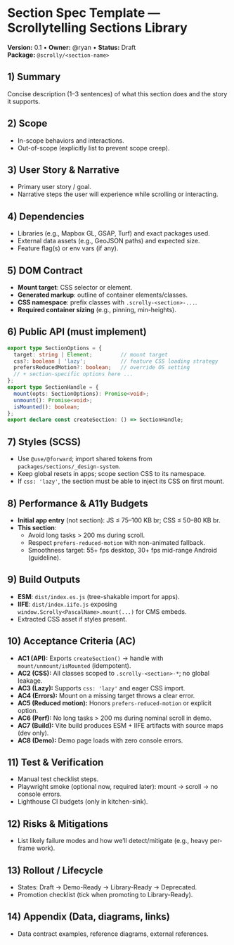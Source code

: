 # Section Spec Template — Scrollytelling Sections Library
**Version:** 0.1 • **Owner:** @ryan • **Status:** Draft  
**Package:** `@scrolly/<section-name>`

## 1) Summary
Concise description (1–3 sentences) of what this section does and the story it supports.

## 2) Scope
- In-scope behaviors and interactions.
- Out-of-scope (explicitly list to prevent scope creep).

## 3) User Story & Narrative
- Primary user story / goal.
- Narrative steps the user will experience while scrolling or interacting.

## 4) Dependencies
- Libraries (e.g., Mapbox GL, GSAP, Turf) and exact packages used.
- External data assets (e.g., GeoJSON paths) and expected size.
- Feature flag(s) or env vars (if any).

## 5) DOM Contract
- **Mount target**: CSS selector or element.
- **Generated markup**: outline of container elements/classes.
- **CSS namespace**: prefix classes with `.scrolly-<section>-...`.
- **Required container sizing** (e.g., pinning, min-heights).

## 6) Public API (must implement)
```ts
export type SectionOptions = {
  target: string | Element;         // mount target
  css?: boolean | 'lazy';           // feature CSS loading strategy
  prefersReducedMotion?: boolean;   // override OS setting
  // + section-specific options here ...
};
export type SectionHandle = {
  mount(opts: SectionOptions): Promise<void>;
  unmount(): Promise<void>;
  isMounted(): boolean;
};
export declare const createSection: () => SectionHandle;
```

## 7) Styles (SCSS)
- Use `@use/@forward`; import shared tokens from `packages/sections/_design-system`.
- Keep global resets in apps; scope section CSS to its namespace.
- If `css: 'lazy'`, the section must be able to inject its CSS on first mount.

## 8) Performance & A11y Budgets
- **Initial app entry** (not section): JS ≤ 75–100 KB br; CSS ≤ 50–80 KB br.
- **This section**:
  - Avoid long tasks > 200 ms during scroll.
  - Respect `prefers-reduced-motion` with non-animated fallback.
  - Smoothness target: 55+ fps desktop, 30+ fps mid-range Android (guideline).

## 9) Build Outputs
- **ESM**: `dist/index.es.js` (tree-shakable import for apps).
- **IIFE**: `dist/index.iife.js` exposing `window.Scrolly<PascalName>.mount(...)` for CMS embeds.
- Extracted CSS asset if styles present.

## 10) Acceptance Criteria (AC)
- **AC1 (API):** Exports `createSection()` → handle with `mount/unmount/isMounted` (idempotent).
- **AC2 (CSS):** All classes scoped to `.scrolly-<section>-*`; no global leakage.
- **AC3 (Lazy):** Supports `css: 'lazy'` and eager CSS import.
- **AC4 (Errors):** Mount on a missing target throws a clear error.
- **AC5 (Reduced motion):** Honors `prefers-reduced-motion` or explicit option.
- **AC6 (Perf):** No long tasks > 200 ms during nominal scroll in demo.
- **AC7 (Build):** Vite build produces ESM + IIFE artifacts with source maps (dev only).
- **AC8 (Demo):** Demo page loads with zero console errors.

## 11) Test & Verification
- Manual test checklist steps.
- Playwright smoke (optional now, required later): mount → scroll → no console errors.
- Lighthouse CI budgets (only in kitchen-sink).

## 12) Risks & Mitigations
- List likely failure modes and how we’ll detect/mitigate (e.g., heavy per-frame work).

## 13) Rollout / Lifecycle
- States: Draft → Demo-Ready → Library-Ready → Deprecated.
- Promotion checklist (tick when promoting to Library-Ready).

## 14) Appendix (Data, diagrams, links)
- Data contract examples, reference diagrams, external references.
